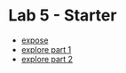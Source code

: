 # Lab 5 - Starter

- [expose](https://haxoc.github.io/Lab5_Starter/expose.html)
- [explore part 1](https://haxoc.github.io/Lab5_Starter/explore.html)
- [explore part 2](https://github.com/haxoc/github-actions-for-ci)